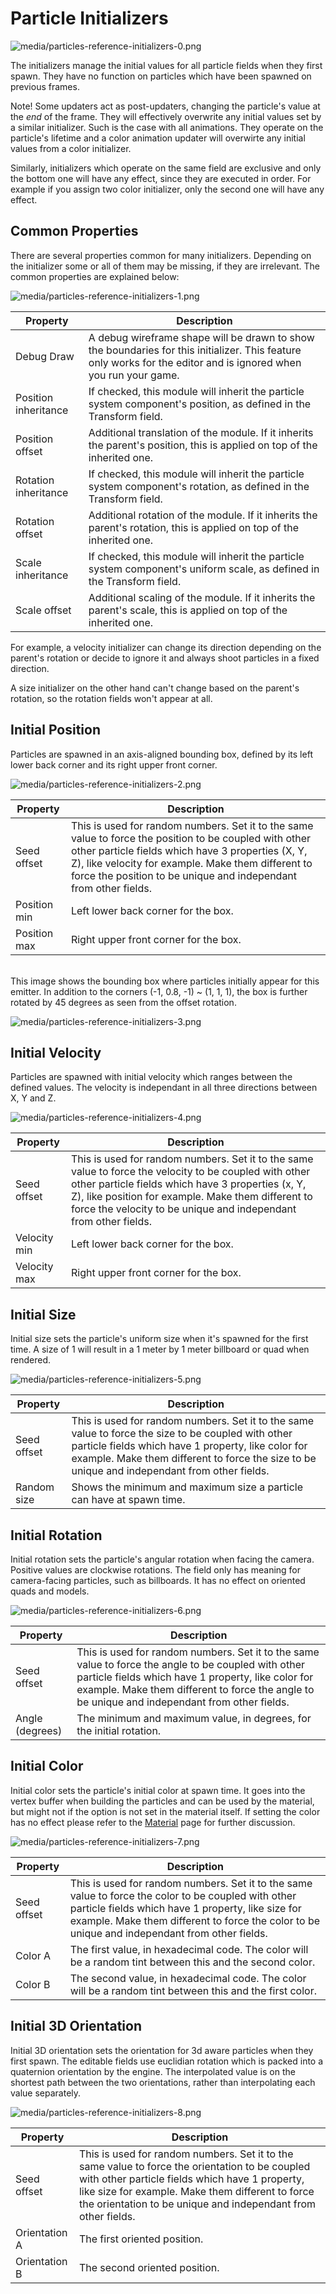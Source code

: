 # Particle Initializers

![media/particles-reference-initializers-0.png](media/particles-reference-initializers-0.png) 

The initializers manage the initial values for all particle fields when they first spawn. They have no function on particles which have been spawned on previous frames.

Note! Some updaters act as post-updaters, changing the particle's value at the *end* of the frame. They will effectively overwrite any initial values set by a similar initializer. Such is the case with all animations. They operate on the particle's lifetime and a color animation updater will overwirte any initial values from a color initializer.

Similarly, initializers which operate on the same field are exclusive and only the bottom one will have any effect, since they are executed in order. For example if you assign two color initializer, only the second one will have any effect.

## Common Properties

There are several properties common for many initializers. Depending on the initializer some or all of them may be missing, if they are irrelevant. The common properties are explained below:

![media/particles-reference-initializers-1.png](media/particles-reference-initializers-1.png) 

| Property                    | Description                                                                                             |
|-----------------------------|---------------------------------------------------------------------------------------------------------|
| Debug Draw                  | A debug wireframe shape will be drawn to show the boundaries for this initializer. This feature only works for the editor and is ignored when you run your game.        |
| Position inheritance        | If checked, this module will inherit the particle system component's position, as defined in the Transform field. |
| Position offset             | Additional translation of the module. If it inherits the parent's position, this is applied on top of the inherited one. |
| Rotation inheritance        | If checked, this module will inherit the particle system component's rotation, as defined in the Transform field. |
| Rotation offset             | Additional rotation of the module. If it inherits the parent's rotation, this is applied on top of the inherited one. |
| Scale inheritance           | If checked, this module will inherit the particle system component's uniform scale, as defined in the Transform field. |
| Scale offset                | Additional scaling of the module. If it inherits the parent's scale, this is applied on top of the inherited one. |

For example, a velocity initializer can change its direction depending on the parent's rotation or decide to ignore it and always shoot particles in a fixed direction.

A size initializer on the other hand can't change based on the parent's rotation, so the rotation fields won't appear at all.

## Initial Position

Particles are spawned in an axis-aligned bounding box, defined by its left lower back corner and its right upper front corner.

![media/particles-reference-initializers-2.png](media/particles-reference-initializers-2.png) 

| Property                    | Description                                                                                             |
|-----------------------------|---------------------------------------------------------------------------------------------------------|
| Seed offset                 | This is used for random numbers. Set it to the same value to force the position to be coupled with other other particle fields which have 3 properties (X, Y, Z), like velocity for example. Make them different to force the position to be unique and independant from other fields.               |
| Position min                | Left lower back corner for the box.                                                                     |
| Position max                | Right upper front corner for the box.                                                                   |

<br>
This image shows the bounding box where particles initially appear for this emitter. In addition to the corners (-1, 0.8, -1) ~ (1, 1, 1), the box is further rotated by 45 degrees as seen from the offset rotation.

![media/particles-reference-initializers-3.png](media/particles-reference-initializers-3.png) 


## Initial Velocity

Particles are spawned with initial velocity which ranges between the defined values. The velocity is independant in all three directions between X, Y and Z.

![media/particles-reference-initializers-4.png](media/particles-reference-initializers-4.png) 

| Property                    | Description                                                                                             |
|-----------------------------|---------------------------------------------------------------------------------------------------------|
| Seed offset                 | This is used for random numbers. Set it to the same value to force the velocity to be coupled with other other particle fields which have 3 properties (x, Y, Z), like position for example. Make them different to force the velocity to be unique and independant from other fields.               |
| Velocity min                | Left lower back corner for the box.                                                                     |
| Velocity max                | Right upper front corner for the box.                                                                   |

## Initial Size

Initial size sets the particle's uniform size when it's spawned for the first time. A size of 1 will result in a 1 meter by 1 meter billboard or quad when rendered.

![media/particles-reference-initializers-5.png](media/particles-reference-initializers-5.png) 

| Property                    | Description                                                                                             |
|-----------------------------|---------------------------------------------------------------------------------------------------------|
| Seed offset                 | This is used for random numbers. Set it to the same value to force the size to be coupled with other particle fields which have 1 property, like color for example. Make them different to force the size to be unique and independant from other fields.                   |
| Random size                 | Shows the minimum and maximum size a particle can have at spawn time.                                   |

## Initial Rotation

Initial rotation sets the particle's angular rotation when facing the camera. Positive values are clockwise rotations. The field only has meaning for camera-facing particles, such as billboards. It has no effect on oriented quads and models.

![media/particles-reference-initializers-6.png](media/particles-reference-initializers-6.png) 

| Property                    | Description                                                                                             |
|-----------------------------|---------------------------------------------------------------------------------------------------------|
| Seed offset                 | This is used for random numbers. Set it to the same value to force the angle to be coupled with other particle fields which have 1 property, like color for example. Make them different to force the angle to be unique and independant from other fields.                  |
| Angle (degrees)             | The minimum and maximum value, in degrees, for the initial rotation.                                    |


## Initial Color

Initial color sets the particle's initial color at spawn time. It goes into the vertex buffer when building the particles and can be used by the material, but might not if the option is not set in the material itself. If setting the color has no effect please refer to the [Material](../particles-reference-materials/index.md) page for further discussion.

![media/particles-reference-initializers-7.png](media/particles-reference-initializers-7.png) 


| Property                    | Description                                                                                             |
|-----------------------------|---------------------------------------------------------------------------------------------------------|
| Seed offset                 | This is used for random numbers. Set it to the same value to force the color to be coupled with other particle fields which have 1 property, like size for example. Make them different to force the color to be unique and independant from other fields.                  |
| Color A                     | The first value, in hexadecimal code. The color will be a random tint between this and the second color.|
| Color B                     | The second value, in hexadecimal code. The color will be a random tint between this and the first color.|



## Initial 3D Orientation

Initial 3D orientation sets the orientation for 3d aware particles when they first spawn. The editable fields use euclidian rotation which is packed into a quaternion orientation by the engine. The interpolated value is on the shortest path  between the two orientations, rather than interpolating each value separately.

![media/particles-reference-initializers-8.png](media/particles-reference-initializers-8.png) 


| Property                    | Description                                                                                             |
|-----------------------------|---------------------------------------------------------------------------------------------------------|
| Seed offset                 | This is used for random numbers. Set it to the same value to force the orientation to be coupled with other particle fields which have 1 property, like size for example. Make them different to force the orientation to be unique and independant from other fields.            |
| Orientation A               | The first oriented position.                                                                            |
| Orientation B               | The second oriented position.                                                                           |

